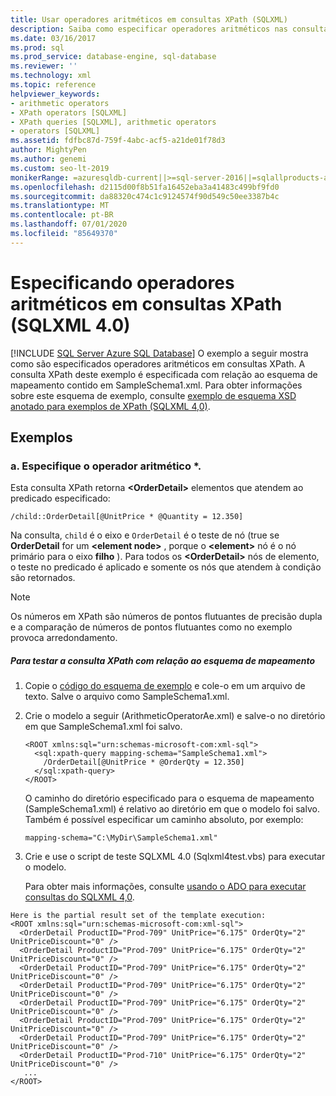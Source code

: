 ```yaml
---
title: Usar operadores aritméticos em consultas XPath (SQLXML)
description: Saiba como especificar operadores aritméticos nas consultas XPath do SQLXML 4,0.
ms.date: 03/16/2017
ms.prod: sql
ms.prod_service: database-engine, sql-database
ms.reviewer: ''
ms.technology: xml
ms.topic: reference
helpviewer_keywords:
- arithmetic operators
- XPath operators [SQLXML]
- XPath queries [SQLXML], arithmetic operators
- operators [SQLXML]
ms.assetid: fdfbc87d-759f-4abc-acf5-a21de01f78d3
author: MightyPen
ms.author: genemi
ms.custom: seo-lt-2019
monikerRange: =azuresqldb-current||>=sql-server-2016||=sqlallproducts-allversions||>=sql-server-linux-2017||=azuresqldb-mi-current
ms.openlocfilehash: d2115d00f8b51fa16452eba3a41483c499bf9fd0
ms.sourcegitcommit: da88320c474c1c9124574f90d549c50ee3387b4c
ms.translationtype: MT
ms.contentlocale: pt-BR
ms.lasthandoff: 07/01/2020
ms.locfileid: "85649370"
---
```

# <a name="specifying-arithmetic-operators-in-xpath-queries-sqlxml-40"></a>Especificando operadores aritméticos em consultas XPath (SQLXML 4.0)
[!INCLUDE [SQL Server Azure SQL Database](../../../includes/applies-to-version/sql-asdb.md)]
  O exemplo a seguir mostra como são especificados operadores aritméticos em consultas XPath. A consulta XPath deste exemplo é especificada com relação ao esquema de mapeamento contido em SampleSchema1.xml. Para obter informações sobre este esquema de exemplo, consulte [exemplo de esquema XSD anotado para exemplos de XPath &#40;SQLXML 4,0&#41;](../../../relational-databases/sqlxml-annotated-xsd-schemas-xpath-queries/samples/sample-annotated-xsd-schema-for-xpath-examples-sqlxml-4-0.md).  
  
## <a name="examples"></a>Exemplos  
  
### <a name="a-specify-the--arithmetic-operator"></a>a. Especifique o operador aritmético *.  
 Esta consulta XPath retorna **\<OrderDetail>** elementos que atendem ao predicado especificado:  
  
```  
/child::OrderDetail[@UnitPrice * @Quantity = 12.350]  
```  
  
 Na consulta, `child` é o eixo e `OrderDetail` é o teste de nó (true se **OrderDetail** for um **\<element node>** , porque o **\<element>** nó é o nó primário para o eixo **filho** ). Para todos os **\<OrderDetail>** nós de elemento, o teste no predicado é aplicado e somente os nós que atendem à condição são retornados.  
  
> [!NOTE]  
>  Os números em XPath são números de pontos flutuantes de precisão dupla e a comparação de números de pontos flutuantes como no exemplo provoca arredondamento.  
  
##### <a name="to-test-the-xpath-query-against-the-mapping-schema"></a>Para testar a consulta XPath com relação ao esquema de mapeamento  
  
1.  Copie o [código do esquema de exemplo](../../../relational-databases/sqlxml-annotated-xsd-schemas-xpath-queries/samples/sample-annotated-xsd-schema-for-xpath-examples-sqlxml-4-0.md) e cole-o em um arquivo de texto. Salve o arquivo como SampleSchema1.xml.  
  
2.  Crie o modelo a seguir (ArithmeticOperatorAe.xml) e salve-o no diretório em que SampleSchema1.xml foi salvo.  
  
    ```  
    <ROOT xmlns:sql="urn:schemas-microsoft-com:xml-sql">  
      <sql:xpath-query mapping-schema="SampleSchema1.xml">  
        /OrderDetail[@UnitPrice * @OrderQty = 12.350]  
      </sql:xpath-query>  
    </ROOT>  
    ```  
  
     O caminho do diretório especificado para o esquema de mapeamento (SampleSchema1.xml) é relativo ao diretório em que o modelo foi salvo. Também é possível especificar um caminho absoluto, por exemplo:  
  
    ```  
    mapping-schema="C:\MyDir\SampleSchema1.xml"  
    ```  
  
3.  Crie e use o script de teste SQLXML 4.0 (Sqlxml4test.vbs) para executar o modelo.  

     Para obter mais informações, consulte [usando o ADO para executar consultas do SQLXML 4,0](../../../relational-databases/sqlxml/using-ado-to-execute-sqlxml-4-0-queries.md).  
  
```  
Here is the partial result set of the template execution:    
<ROOT xmlns:sql="urn:schemas-microsoft-com:xml-sql">  
  <OrderDetail ProductID="Prod-709" UnitPrice="6.175" OrderQty="2" UnitPriceDiscount="0" />   
  <OrderDetail ProductID="Prod-709" UnitPrice="6.175" OrderQty="2" UnitPriceDiscount="0" />   
  <OrderDetail ProductID="Prod-709" UnitPrice="6.175" OrderQty="2" UnitPriceDiscount="0" />   
  <OrderDetail ProductID="Prod-709" UnitPrice="6.175" OrderQty="2" UnitPriceDiscount="0" />   
  <OrderDetail ProductID="Prod-709" UnitPrice="6.175" OrderQty="2" UnitPriceDiscount="0" />   
  <OrderDetail ProductID="Prod-709" UnitPrice="6.175" OrderQty="2" UnitPriceDiscount="0" />   
  <OrderDetail ProductID="Prod-709" UnitPrice="6.175" OrderQty="2" UnitPriceDiscount="0" />   
  <OrderDetail ProductID="Prod-710" UnitPrice="6.175" OrderQty="2" UnitPriceDiscount="0" />   
   ...  
</ROOT>  
```  
  
  
